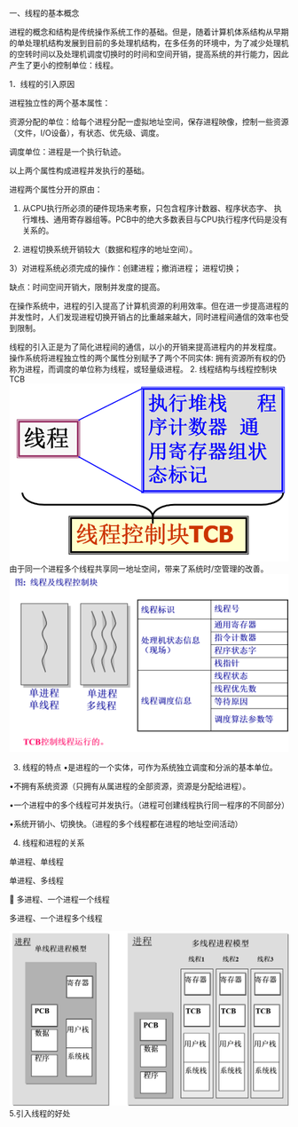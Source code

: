 一、线程的基本概念

 进程的概念和结构是传统操作系统工作的基础。但是，随着计算机体系结构从早期的单处理机结构发展到目前的多处理机结构，在多任务的环境中，为了减少处理机的空转时间以及处理机调度切换时的时间和空间开销，提高系统的并行能力，因此产生了更小的控制单位：线程。

1．线程的引入原因

 进程独立性的两个基本属性：

 资源分配的单位：给每个进程分配一虚拟地址空间，保存进程映像，控制一些资源（文件，I/O设备），有状态、优先级、调度。

 调度单位：进程是一个执行轨迹。

 以上两个属性构成进程并发执行的基础。

 进程两个属性分开的原由：

 1) 从CPU执行所必须的硬件现场来考察，只包含程序计数器、程序状态字、 执行堆栈、通用寄存器组等。PCB中的绝大多数表目与CPU执行程序代码是没有关系的。

 2) 进程切换系统开销较大（数据和程序的地址空间）。

 3）对进程系统必须完成的操作：创建进程；撤消进程； 进程切换；

 缺点：时间空间开销大，限制并发度的提高。

 在操作系统中，进程的引入提高了计算机资源的利用效率。但在进一步提高进程的并发性时，人们发现进程切换开销占的比重越来越大，同时进程间通信的效率也受到限制。

 线程的引入正是为了简化进程间的通信，以小的开销来提高进程内的并发程度。
 操作系统将进程独立性的两个属性分别赋予了两个不同实体: 拥有资源所有权的仍称为进程，而调度的单位称为线程，或轻量级进程。
2. 线程结构与线程控制块TCB
   ![](assets/图片102.png)
    由于同一个进程多个线程共享同一地址空间，带来了系统时/空管理的改善。
   ![](assets/图片103.png)

3. 线程的特点 
•是进程的一个实体，可作为系统独立调度和分派的基本单位。

•不拥有系统资源（只拥有从属进程的全部资源，资源是分配给进程）。

•一个进程中的多个线程可并发执行。（进程可创建线程执行同一程序的不同部分）

•系统开销小、切换快。（进程的多个线程都在进程的地址空间活动）



4. 线程和进程的关系

 单进程、单线程

 单进程、多线程

  多进程、一个进程一个线程 

 多进程、一个进程多个线程

 >
![](assets/图片104.png)
5.引入线程的好处

